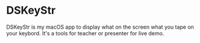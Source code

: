 # DSKeyStr

DSKeyStr is my macOS app to display what on the screen what you tape on your keybord. It's a tools for teacher or presenter for live demo. 
